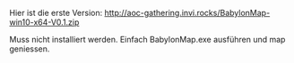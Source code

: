 Hier ist die erste Version:
http://aoc-gathering.invi.rocks/BabylonMap-win10-x64-V0.1.zip

Muss nicht installiert werden.
Einfach BabylonMap.exe ausführen und map geniessen.
